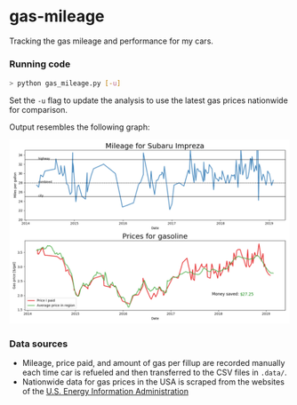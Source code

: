 # gas-mileage
Tracking the gas mileage and performance for my cars.

### Running code

```bash
> python gas_mileage.py [-u]
```

Set the `-u` flag to update the analysis to use the latest gas prices nationwide for comparison. 

Output resembles the following graph:

![Gas mileage for Subaru Impreza as of 25 Feb 2019](https://raw.githubusercontent.com/willettk/gas-mileage/master/images/gas_mileage_2019_02_25.png)

### Data sources

* Mileage, price paid, and amount of gas per fillup are recorded manually each time car is refueled and then transferred to the CSV files in `.data/`. 
* Nationwide data for gas prices in the USA is scraped from the websites of the [U.S. Energy Information Administration](https://www.eia.gov/)
